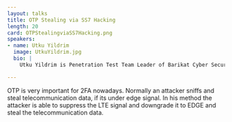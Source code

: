 ```yaml
---
layout: talks
title: OTP Stealing via SS7 Hacking
length: 20
card: OTPStealingviaSS7Hacking.png
speakers:
- name: Utku Yildrim
  image: UtkuYildrim.jpg
  bio: |
    Utku Yildrim is Penetration Test Team Leader of Barikat Cyber Security. He is computer engineer and student MSc of Cyber Security. He has a lot of red team certificates such as OSCE, OSCP, OSWP and LPT.

---
```

OTP is very important for 2FA nowadays.  Normally an attacker sniffs and steal telecommunication data, if its under edge signal. In his method the attacker is able to suppress the LTE signal and downgrade it to EDGE and steal the telecommunication data.
